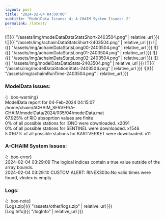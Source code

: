 ```yaml
---
layout: post
title: "2024-02-04 04:00:00"
subtitle: "ModelData Issues: 4; A-CHAIM System Issues: 2"
permalink: /latest/
---
```


![]({{ "/assets/img/modelDataDataStatsShort-2403504.png" | relative_url }})
![]({{ "/assets/img/achaimDataStatsShort-2403504.png" | relative_url }})
![]({{ "/assets/img/achaimDataStatsLong00-2403504.png" | relative_url }})
![]({{ "/assets/img/achaimDataStatsLong01-2403504.png" | relative_url }})
![]({{ "/assets/img/achaimDataStatsLong02-2403504.png" | relative_url }})
![]({{ "/assets/img/modelDataDataStats-2403504.png" | relative_url }})
![]({{ "/assets/img/modelDataStationStats-2403504.png" | relative_url }})
![]({{ "/assets/img/achaimRunTime-2403504.png" | relative_url }})


### ModelData Issues:  
  
{: .box-warning}  
 ModelData report for 04-Feb-2024 04:15:07   
 /home/chaim/ACHAIM_SERVER/A-CHAIM/modelData/2024/035/04/modelData.mat   
 67.925% of RIO absoprtion values are finite   
 0% of all possible stations for IONO were downloaded. x2091   
 0% of all possible stations for SENTINEL were downloaded. x1546   
 5.0167% of all possible stations for KARTVERKET were downloaded. x11   
  
### A-CHAIM System Issues:  
  
{: .box-error}  
2024-02-04 03:29:09 The logical indices contain a true value outside of the array bounds.  
2024-02-04 03:29:10 CUSTOM ALERT: RINEX303o:No valid times were found, vIndex is empty  

### Logs:  
  
{: .box-note}  
[Logs.zip]({{ "/assets/other/logs.zip" | relative_url }})  
[Log Info]({{ "/logInfo" | relative_url }})  

